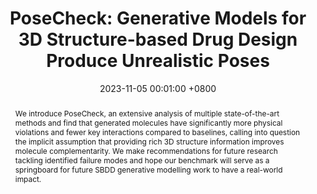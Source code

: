 ---
title:          "PoseCheck: Generative Models for 3D Structure-based Drug Design Produce Unrealistic Poses"
date:           2023-11-05 00:01:00 +0800
selected:       true
pub_last:       ' <span class="badge badge-pill badge-custom badge-success">Spotlight</span>'
pub:            "MLSB Workshop @ NeurIPS 2023"
pub_date:       "2023"
abstract: >-
 We introduce PoseCheck, an extensive analysis of multiple state-of-the-art methods and find that generated molecules have significantly more physical violations and fewer key interactions compared to baselines, calling into question the implicit assumption that providing rich 3D structure information improves molecule complementarity. We make recommendations for future research tackling identified failure modes and hope our benchmark will serve as a springboard for future SBDD generative modelling work to have a real-world impact.
cover:          https://github.com/cch1999/posecheck/raw/main/data/posecheck_logo.png
authors:
- Charles Harris
- Kieran Didi
- Arian Jamasb
- Chaitanya Joshi
- Simon Mathis
- Pietro Liò
- Tom Blundell
links:
  Paper: https://arxiv.org/abs/2308.07413
  Code: https://github.com/cch1999/posecheck
---
